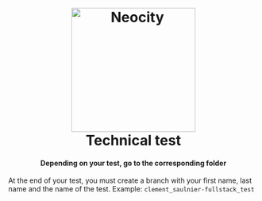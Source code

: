 <h1 align="center">
    <br>
    <a href="https://neocity.fr">
        <img src="https://neocity.fr/wp-content/uploads/2018/03/neocity-logo-700.png" alt="Neocity" width="250">
    </a>
    <br>
    Technical test
    <br>
</h1>

<h4 align="center">
    Depending on your test, go to the corresponding folder
</h4>


At the end of your test, you must create a branch with your first name, last name and the name of the test. Example: `clement_saulnier-fullstack_test`

